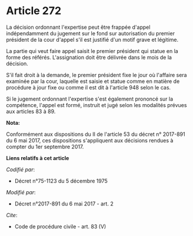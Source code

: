# Article 272

La décision ordonnant l'expertise peut être frappée d'appel indépendamment du jugement sur le fond sur autorisation du
premier président de la cour d'appel s'il est justifié d'un motif grave et légitime. 

La partie qui veut faire appel saisit le premier président qui statue en la forme des référés. L'assignation doit être
délivrée dans le mois de la décision. 

S'il fait droit à la demande, le premier président fixe le jour où l'affaire sera examinée par la cour, laquelle est saisie
et statue comme en matière de procédure à jour fixe ou comme il est dit à l'article 948 selon le cas. 

Si le jugement ordonnant l'expertise s'est également prononcé sur la compétence, l'appel est formé, instruit et jugé selon
les modalités prévues aux articles 83 à 89.

**Nota:**

Conformément aux dispositions du II de l'article 53 du décret n° 2017-891 du 6 mai 2017, ces dispositions s'appliquent aux
décisions rendues à compter du 1er septembre 2017.

**Liens relatifs à cet article**

_Codifié par_:

  - Décret n°75-1123 du 5 décembre 1975

_Modifié par_:

  - Décret n°2017-891 du 6 mai 2017 - art. 2

_Cite_:

  - Code de procédure civile - art. 83 (V)
